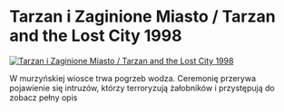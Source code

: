 Tarzan i Zaginione Miasto / Tarzan and the Lost City 1998 
=============
[![Tarzan i Zaginione Miasto / Tarzan and the Lost City 1998 ](http://vidos.pl/images/player.gif)](http://vidos.pl/tarzan-i-zaginione-miasto-tarzan-and-the-lost-city-1998)

 W murzyńskiej wiosce trwa pogrzeb wodza. Ceremonię przerywa pojawienie się intruzów, którzy terroryzują żałobników i przystępują do zobacz pełny opis
